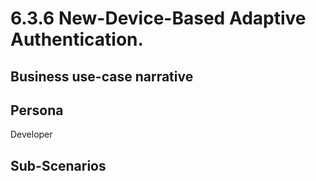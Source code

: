 # 6.3.6 New-Device-Based Adaptive Authentication. 

## Business use-case narrative


## Persona
Developer

## Sub-Scenarios

